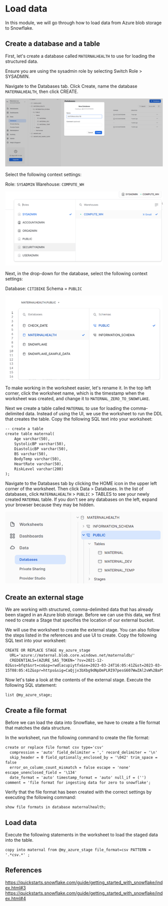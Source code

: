 # Load data 
In this module, we will go through how to load data from Azure blob storage to Snowflake.

## Create a database and a table
First, let's create a database called ```MATERNALHEALTH``` to use for loading the structured data.

Ensure you are using the sysadmin role by selecting Switch Role > SYSADMIN.

Navigate to the Databases tab. Click Create, name the database ```MATERNALHEALTH```, then click CREATE.

![create database](image/1.1.png)

Select the following context settings:

Role: ```SYSADMIN``` Warehouse: ```COMPUTE_WH```

![create database](image/1.2.png)

Next, in the drop-down for the database, select the following context settings:

Database: ```CITIBIKE``` Schema = ```PUBLIC```

![create database](image/1.3.png)

To make working in the worksheet easier, let's rename it. In the top left corner, click the worksheet name, which is the timestamp when the worksheet was created, and change it to ```MATERNAL_ZERO_TO_SNOWFLAKE```.

Next we create a table called ```MATERNAL``` to use for loading the comma-delimited data. Instead of using the UI, we use the worksheet to run the DDL that creates the table. Copy the following SQL text into your worksheet:

```
-- create a table
create table maternal(
    Age varchar(50),
    SystolicBP varchar(50),
    DiastolicBP varchar(50),
    BS varchar(50),
    BodyTemp varchar(50),
    HeartRate varchar(50),
    RiskLevel varchar(200)
);
```

Navigate to the Databases tab by clicking the HOME icon in the upper left corner of the worksheet. Then click Data > Databases. In the list of databases, click ```MATERNALHEALTH``` > ```PUBLIC``` > TABLES to see your newly created ```MATERNAL``` table. If you don't see any databases on the left, expand your browser because they may be hidden.

![create database](image/1.4.png)

## Create an external stage
We are working with structured, comma-delimited data that has already been staged in an Azure blob storage. Before we can use this data, we first need to create a Stage that specifies the location of our external bucket.

We will use the worksheet to create the external stage. You can also follow the steps listed in the references and use UI to create. Copy the following SQL text into your worksheet:
```
CREATE OR REPLACE STAGE my_azure_stage
  URL='azure://maternal.blob.core.windows.net/maternaldb/'
  CREDENTIALS=(AZURE_SAS_TOKEN='?sv=2021-12-02&ss=bfqt&srt=co&sp=rwdlacupiytfx&se=2023-03-24T16:05:41Z&st=2023-03-15T08:05:41Z&spr=https&sig=CaQjjx3bXbg9dNpDmPLRI97pesG607WwZAl2vW%2BaP5Q%3D');
```

Now let's take a look at the contents of the external stage. Execute the following SQL statement:
```
list @my_azure_stage;
```

## Create a file format
Before we can load the data into Snowflake, we have to create a file format that matches the data structure.

In the worksheet, run the following command to create the file format:
```
create or replace file format csv type='csv'
  compression = 'auto' field_delimiter = ',' record_delimiter = '\n'
  skip_header = 0 field_optionally_enclosed_by = '\042' trim_space = false
  error_on_column_count_mismatch = false escape = 'none' escape_unenclosed_field = '\134'
  date_format = 'auto' timestamp_format = 'auto' null_if = ('') comment = 'file format for ingesting data for zero to snowflake';
```

Verify that the file format has been created with the correct settings by executing the following command:
```
show file formats in database maternalhealth;
```

## Load data
Execute the following statements in the worksheet to load the staged data into the table.
```
copy into maternal from @my_azure_stage file_format=csv PATTERN = '.*csv.*' ;
```

## References
https://quickstarts.snowflake.com/guide/getting_started_with_snowflake/index.html#3
https://quickstarts.snowflake.com/guide/getting_started_with_snowflake/index.html#4
